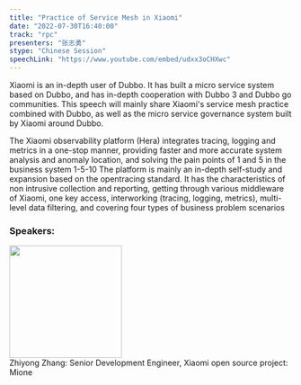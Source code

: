 ```yaml
---
title: "Practice of Service Mesh in Xiaomi"
date: "2022-07-30T16:40:00"
track: "rpc"
presenters: "张志勇"
stype: "Chinese Session"
speechLink: "https://www.youtube.com/embed/udxx3oCHXwc"
---
```


Xiaomi is an in-depth user of Dubbo. It has built a micro service system based on Dubbo, and has in-depth cooperation with Dubbo 3 and Dubbo go communities. This speech will mainly share Xiaomi's service mesh practice combined with Dubbo, as well as the micro service governance system built by Xiaomi around Dubbo.

The Xiaomi observability platform (Hera) integrates tracing, logging and metrics in a one-stop manner, providing faster and more accurate system analysis and anomaly location, and solving the pain points of 1 and 5 in the business system 1-5-10
The platform is mainly an in-depth self-study and expansion based on the opentracing standard. It has the characteristics of non intrusive collection and reporting, getting through various middleware of Xiaomi, one key access, interworking (tracing, logging, metrics), multi-level data filtering, and covering four types of business problem scenarios

 ### Speakers: 
 <img src="images/speaker/1182.png" width="200" /><br>Zhiyong Zhang: Senior Development Engineer, Xiaomi open source project: Mione

 
